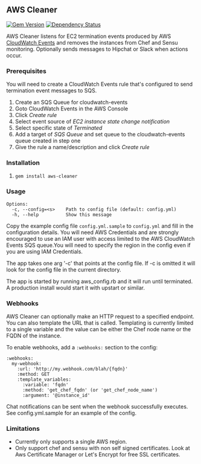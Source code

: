 ## AWS Cleaner

[![Gem Version](https://badge.fury.io/rb/aws-cleaner.svg)](http://badge.fury.io/rb/aws-cleaner)
[![Dependency Status](https://gemnasium.com/badges/github.com/eheydrick/aws-cleaner.svg)](https://gemnasium.com/github.com/eheydrick/aws-cleaner)

AWS Cleaner listens for EC2 termination events produced by AWS [CloudWatch Events](http://docs.aws.amazon.com/AmazonCloudWatch/latest/DeveloperGuide/WhatIsCloudWatchEvents.html)
and removes the instances from Chef and Sensu monitoring. Optionally
sends messages to Hipchat or Slack when actions occur.

### Prerequisites

You will need to create a CloudWatch Events rule that's configured to send termination event messages to SQS.

1. Create an SQS Queue for cloudwatch-events
2. Goto CloudWatch Events in the AWS Console
3. Click *Create rule*
4. Select event source of *EC2 instance state change notification*
5. Select specific state of *Terminated*
6. Add a target of *SQS Queue* and set queue to the cloudwatch-events queue created in step one
7. Give the rule a name/description and click *Create rule*

### Installation

1. `gem install aws-cleaner`

### Usage

```
Options:
  -c, --config=<s>    Path to config file (default: config.yml)
  -h, --help          Show this message
```

Copy the example config file ``config.yml.sample`` to ``config.yml``
and fill in the configuration details. You will need AWS Credentials
and are strongly encouraged to use an IAM user with access limited to
the AWS CloudWatch Events SQS queue.You will need to specify the region
in the config even if you are using IAM Credentials.

The app takes one arg '-c' that points at the config file. If -c is
omitted it will look for the config file in the current directory.

The app is started by running aws_config.rb and it will run until
terminated. A production install would start it with upstart or
similar.

### Webhooks

AWS Cleaner can optionally make an HTTP request to a specified endpoint. You can
also template the URL that is called. Templating is currently limited to a single
variable and the value can be either the Chef node name or the FQDN of the instance.

To enable webhooks, add a `:webhooks:` section to the config:

```
:webhooks:
  my-webhook:
    :url: 'http://my.webhook.com/blah/{fqdn}'
    :method: GET
    :template_variables:
      :variable: 'fqdn'
      :method: 'get_chef_fqdn' (or 'get_chef_node_name')
      :argument: '@instance_id'
```

Chat notifications can be sent when the webhook successfully executes. See
config.yml.sample for an example of the config.

### Limitations

- Currently only supports a single AWS region.
- Only support chef and sensu with non self signed certificates. Look at Aws Certificate Manager or Let's Encrypt for free SSL certificates.
